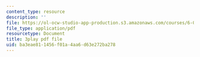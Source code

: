 ```yaml
---
content_type: resource
description: ''
file: https://ol-ocw-studio-app-production.s3.amazonaws.com/courses/6-00-introduction-to-computer-science-and-programming-fall-2008/ba3eae811456f01a4aa6d63e272ba278_UNHQ7CRsEtU.pdf
file_type: application/pdf
resourcetype: Document
title: 3play pdf file
uid: ba3eae81-1456-f01a-4aa6-d63e272ba278
---
```

